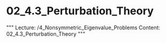 # 02_4.3_Perturbation_Theory

"""
Lecture: /4_Nonsymmetric_Eigenvalue_Problems
Content: 02_4.3_Perturbation_Theory
"""

